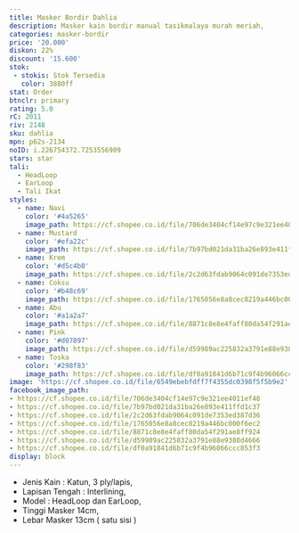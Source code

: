 ```yaml
---
title: Masker Bordir Dahlia
description: Masker kain bordir manual tasikmalaya murah meriah,
categories: masker-bordir
price: '20.000'
diskon: 22%
discount: '15.600'
stok:
 - stokis: Stok Tersedia
   color: 3880ff
stat: Order
btnclr: primary
rating: 5.0
rC: 2011
riv: 2148
sku: dahlia
mpn: p62s-2134
noID: i.226754372.7253556909
stars: star
tali:
  - HeadLoop
  - EarLoop
  - Tali Ikat
styles:
  - name: Navi
    color: '#4a5265'
    image_path: https://cf.shopee.co.id/file/706de3404cf14e97c9e321ee4011ef48
  - name: Mustard
    color: '#efa22c'
    image_path: https://cf.shopee.co.id/file/7b97bd021da31ba26e893e411ffd1c37
  - name: Krem
    color: '#d5c4b0'
    image_path: https://cf.shopee.co.id/file/2c2d63fdab9064c091de7353ed387d36
  - name: Coksu
    color: '#b48c69'
    image_path: https://cf.shopee.co.id/file/1765056e8a8cec8219a446bc000f6ec2
  - name: Abu
    color: '#a1a2a7'
    image_path: https://cf.shopee.co.id/file/8871c8e8e4faff80da54f291ae8ff924
  - name: Pink
    color: '#d07897'
    image_path: https://cf.shopee.co.id/file/d59989ac225832a3791e88e9388d4666
  - name: Toska
    color: '#298f83'
    image_path: https://cf.shopee.co.id/file/df0a91841d6b71c9f4b96066ccc853f3
image: 'https://cf.shopee.co.id/file/6549ebebfdff7f4355dc0398f5f5b9e2'
facebook_image_path:
- https://cf.shopee.co.id/file/706de3404cf14e97c9e321ee4011ef48
- https://cf.shopee.co.id/file/7b97bd021da31ba26e893e411ffd1c37
- https://cf.shopee.co.id/file/2c2d63fdab9064c091de7353ed387d36
- https://cf.shopee.co.id/file/1765056e8a8cec8219a446bc000f6ec2
- https://cf.shopee.co.id/file/8871c8e8e4faff80da54f291ae8ff924
- https://cf.shopee.co.id/file/d59989ac225832a3791e88e9388d4666
- https://cf.shopee.co.id/file/df0a91841d6b71c9f4b96066ccc853f3
display: block
---
```


- Jenis Kain : Katun, 3 ply/lapis,
- Lapisan Tengah : Interlining,
- Model : HeadLoop dan EarLoop,
- Tinggi Masker 14cm,
- Lebar Masker 13cm ( satu sisi )
